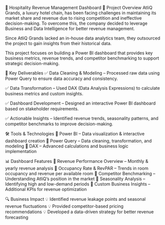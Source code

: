 🏨 Hospitality Revenue Management Dashboard
📌 Project Overview
AtliQ Grands, a luxury hotel chain, has been facing challenges in maintaining its market share and revenue due to rising competition and ineffective decision-making. To overcome this, the company decided to leverage Business and Data Intelligence for better revenue management.

Since AtliQ Grands lacked an in-house data analytics team, they outsourced the project to gain insights from their historical data.

This project focuses on building a Power BI dashboard that provides key business metrics, revenue trends, and competitor benchmarking to support strategic decision-making.

🎯 Key Deliverables
✅ Data Cleaning & Modeling – Processed raw data using Power Query to ensure data accuracy and consistency.

✅ Data Transformation – Used DAX (Data Analysis Expressions) to calculate business metrics and custom insights.

✅ Dashboard Development – Designed an interactive Power BI dashboard based on stakeholder requirements.

✅ Actionable Insights – Identified revenue trends, seasonality patterns, and competitor benchmarks to improve decision-making.

🛠️ Tools & Technologies
🔹 Power BI – Data visualization & interactive dashboard creation
🔹 Power Query – Data cleaning, transformation, and modeling
🔹 DAX – Advanced calculations and business logic implementation

📊 Dashboard Features
📌 Revenue Performance Overview – Monthly & yearly revenue analysis
📌 Occupancy Rate & RevPAR – Trends in room occupancy and revenue per available room
📌 Competitor Benchmarking – Understanding AtliQ’s position in the market
📌 Seasonality Analysis – Identifying high and low-demand periods
📌 Custom Business Insights – Additional KPIs for revenue optimization

🔍 Business Impact
💡 Identified revenue leakage points and seasonal revenue fluctuations
💡 Provided competitor-based pricing recommendations
💡 Developed a data-driven strategy for better revenue forecasting
